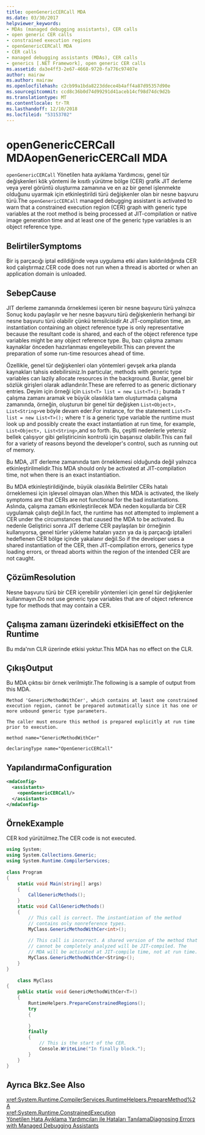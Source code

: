 ```yaml
---
title: openGenericCERCall MDA
ms.date: 03/30/2017
helpviewer_keywords:
- MDAs (managed debugging assistants), CER calls
- open generic CER calls
- constrained execution regions
- openGenericCERCall MDA
- CER calls
- managed debugging assistants (MDAs), CER calls
- generics [.NET Framework], open generic CER calls
ms.assetid: da3e4ff3-2e67-4668-9720-fa776c97407e
author: mairaw
ms.author: mairaw
ms.openlocfilehash: c2cb99a1bda8223ddece4b4aff4a87d95357d90e
ms.sourcegitcommit: ccd8c36b0d74d99291d41aceb14cf98d74dc9d2b
ms.translationtype: MT
ms.contentlocale: tr-TR
ms.lasthandoff: 12/10/2018
ms.locfileid: "53153702"
---
```

# <a name="opengenericcercall-mda"></a><span data-ttu-id="fb4cb-102">openGenericCERCall MDA</span><span class="sxs-lookup"><span data-stu-id="fb4cb-102">openGenericCERCall MDA</span></span>
<span data-ttu-id="fb4cb-103">`openGenericCERCall` Yönetilen hata ayıklama Yardımcısı, genel tür değişkenleri kök yöntemi ile kısıtlı yürütme bölge (CER) grafik JIT derleme veya yerel görüntü oluşturma zamanına ve en az bir genel işlenmekte olduğunu uyarmak için etkinleştirildi türü değişkenler olan bir nesne başvuru türü.</span><span class="sxs-lookup"><span data-stu-id="fb4cb-103">The `openGenericCERCall` managed debugging assistant is activated to warn that a constrained execution region (CER) graph with generic type variables at the root method is being processed at JIT-compilation or native image generation time and at least one of the generic type variables is an object reference type.</span></span>  
  
## <a name="symptoms"></a><span data-ttu-id="fb4cb-104">Belirtiler</span><span class="sxs-lookup"><span data-stu-id="fb4cb-104">Symptoms</span></span>  
 <span data-ttu-id="fb4cb-105">Bir iş parçacığı iptal edildiğinde veya uygulama etki alanı kaldırıldığında CER kod çalıştırmaz.</span><span class="sxs-lookup"><span data-stu-id="fb4cb-105">CER code does not run when a thread is aborted or when an application domain is unloaded.</span></span>  
  
## <a name="cause"></a><span data-ttu-id="fb4cb-106">Sebep</span><span class="sxs-lookup"><span data-stu-id="fb4cb-106">Cause</span></span>  
 <span data-ttu-id="fb4cb-107">JIT derleme zamanında örneklemesi içeren bir nesne başvuru türü yalnızca Sonuç kodu paylaşılır ve her nesne başvuru türü değişkenlerin herhangi bir nesne başvuru türü olabilir çünkü temsilcisidir.</span><span class="sxs-lookup"><span data-stu-id="fb4cb-107">At JIT-compilation time, an instantiation containing an object reference type is only representative because the resultant code is shared, and each of the object reference type variables might be any object reference type.</span></span> <span data-ttu-id="fb4cb-108">Bu, bazı çalışma zamanı kaynaklar önceden hazırlanması engelleyebilir.</span><span class="sxs-lookup"><span data-stu-id="fb4cb-108">This can prevent the preparation of some run-time resources ahead of time.</span></span>  
  
 <span data-ttu-id="fb4cb-109">Özellikle, genel tür değişkenleri olan yöntemleri gevşek arka planda kaynakları tahsis edebilirsiniz.</span><span class="sxs-lookup"><span data-stu-id="fb4cb-109">In particular, methods with generic type variables can lazily allocate resources in the background.</span></span> <span data-ttu-id="fb4cb-110">Bunlar, genel bir sözlük girişleri olarak adlandırılır.</span><span class="sxs-lookup"><span data-stu-id="fb4cb-110">These are referred to as generic dictionary entries.</span></span> <span data-ttu-id="fb4cb-111">Deyim için örneği için `List<T> list = new List<T>();` burada `T` çalışma zamanı aramak ve büyük olasılıkla tam oluşturmada çalışma zamanında, örneğin, oluşturun bir genel tür değişken `List<Object>, List<String>`ve böyle devam eder.</span><span class="sxs-lookup"><span data-stu-id="fb4cb-111">For instance, for the statement `List<T> list = new List<T>();` where `T` is a generic type variable the runtime must look up and possibly create the exact instantiation at run time, for example, `List<Object>, List<String>`,and so forth.</span></span> <span data-ttu-id="fb4cb-112">Bu, çeşitli nedenlerle yetersiz bellek çalışıyor gibi geliştiricinin kontrolü için başarısız olabilir.</span><span class="sxs-lookup"><span data-stu-id="fb4cb-112">This can fail for a variety of reasons beyond the developer's control, such as running out of memory.</span></span>  
  
 <span data-ttu-id="fb4cb-113">Bu MDA, JIT derleme zamanında tam örneklemesi olduğunda değil yalnızca etkinleştirilmelidir.</span><span class="sxs-lookup"><span data-stu-id="fb4cb-113">This MDA should only be activated at JIT-compilation time, not when there is an exact instantiation.</span></span>  
  
 <span data-ttu-id="fb4cb-114">Bu MDA etkinleştirildiğinde, büyük olasılıkla Belirtiler CERs hatalı örneklemesi için işlevsel olmayan olan.</span><span class="sxs-lookup"><span data-stu-id="fb4cb-114">When this MDA is activated, the likely symptoms are that CERs are not functional for the bad instantiations.</span></span> <span data-ttu-id="fb4cb-115">Aslında, çalışma zamanı etkinleştirilecek MDA neden koşullarda bir CER uygulamak çalıştı değil.</span><span class="sxs-lookup"><span data-stu-id="fb4cb-115">In fact, the runtime has not attempted to implement a CER under the circumstances that caused the MDA to be activated.</span></span> <span data-ttu-id="fb4cb-116">Bu nedenle Geliştirici sonra JIT derleme CER paylaşılan bir örneğinin kullanıyorsa, genel türler yükleme hataları yazın ya da iş parçacığı iptalleri hedeflenen CER bölge içinde yakalanır değil.</span><span class="sxs-lookup"><span data-stu-id="fb4cb-116">So if the developer uses a shared instantiation of the CER, then JIT-compilation errors, generics type loading errors, or thread aborts within the region of the intended CER are not caught.</span></span>  
  
## <a name="resolution"></a><span data-ttu-id="fb4cb-117">Çözüm</span><span class="sxs-lookup"><span data-stu-id="fb4cb-117">Resolution</span></span>  
 <span data-ttu-id="fb4cb-118">Nesne başvuru türü bir CER içerebilir yöntemleri için genel tür değişkenler kullanmayın.</span><span class="sxs-lookup"><span data-stu-id="fb4cb-118">Do not use generic type variables that are of object reference type for methods that may contain a CER.</span></span>  
  
## <a name="effect-on-the-runtime"></a><span data-ttu-id="fb4cb-119">Çalışma zamanı üzerindeki etkisi</span><span class="sxs-lookup"><span data-stu-id="fb4cb-119">Effect on the Runtime</span></span>  
 <span data-ttu-id="fb4cb-120">Bu mda'nın CLR üzerinde etkisi yoktur.</span><span class="sxs-lookup"><span data-stu-id="fb4cb-120">This MDA has no effect on the CLR.</span></span>  
  
## <a name="output"></a><span data-ttu-id="fb4cb-121">Çıkış</span><span class="sxs-lookup"><span data-stu-id="fb4cb-121">Output</span></span>  
 <span data-ttu-id="fb4cb-122">Bu MDA çıktısı bir örnek verilmiştir.</span><span class="sxs-lookup"><span data-stu-id="fb4cb-122">The following is a sample of output from this MDA.</span></span>  
  
 `Method 'GenericMethodWithCer', which contains at least one constrained execution region, cannot be prepared automatically since it has one or more unbound generic type parameters.`  
  
 `The caller must ensure this method is prepared explicitly at run time prior to execution.`  
  
 `method name="GenericMethodWithCer"`  
  
 `declaringType name="OpenGenericCERCall"`  
  
## <a name="configuration"></a><span data-ttu-id="fb4cb-123">Yapılandırma</span><span class="sxs-lookup"><span data-stu-id="fb4cb-123">Configuration</span></span>  
  
```xml  
<mdaConfig>  
  <assistants>  
    <openGenericCERCall/>  
  </assistants>  
</mdaConfig>  
```  
  
## <a name="example"></a><span data-ttu-id="fb4cb-124">Örnek</span><span class="sxs-lookup"><span data-stu-id="fb4cb-124">Example</span></span>  
 <span data-ttu-id="fb4cb-125">CER kod yürütülmez.</span><span class="sxs-lookup"><span data-stu-id="fb4cb-125">The CER code is not executed.</span></span>  
  
```csharp
using System;  
using System.Collections.Generic;  
using System.Runtime.CompilerServices;  
  
class Program  
{  
    static void Main(string[] args)  
    {  
        CallGenericMethods();  
    }  
    static void CallGenericMethods()  
    {  
        // This call is correct. The instantiation of the method  
        // contains only nonreference types.  
        MyClass.GenericMethodWithCer<int>();  
  
        // This call is incorrect. A shared version of the method that  
        // cannot be completely analyzed will be JIT-compiled. The   
        // MDA will be activated at JIT-compile time, not at run time.  
        MyClass.GenericMethodWithCer<String>();  
    }  
}  
  
    class MyClass  
{  
    public static void GenericMethodWithCer<T>()  
    {  
        RuntimeHelpers.PrepareConstrainedRegions();  
        try  
        {  
  
        }  
        finally  
        {  
            // This is the start of the CER.  
            Console.WriteLine("In finally block.");  
        }  
    }  
}  
```  
  
## <a name="see-also"></a><span data-ttu-id="fb4cb-126">Ayrıca Bkz.</span><span class="sxs-lookup"><span data-stu-id="fb4cb-126">See Also</span></span>  
 <xref:System.Runtime.CompilerServices.RuntimeHelpers.PrepareMethod%2A>  
 <xref:System.Runtime.ConstrainedExecution>  
 [<span data-ttu-id="fb4cb-127">Yönetilen Hata Ayıklama Yardımcıları ile Hataları Tanılama</span><span class="sxs-lookup"><span data-stu-id="fb4cb-127">Diagnosing Errors with Managed Debugging Assistants</span></span>](../../../docs/framework/debug-trace-profile/diagnosing-errors-with-managed-debugging-assistants.md)
